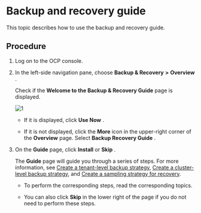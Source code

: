 Backup and recovery guide
==============================================

This topic describes how to use the backup and recovery guide.

Procedure
------------------------------

1. Log on to the OCP console.

2. In the left-side navigation pane, choose **Backup \& Recovery** **\>** **Overview** .

   Check if the **Welcome to the Backup \& Recovery Guide** page is displayed.

   ![1](https://help-static-aliyun-doc.aliyuncs.com/assets/img/en-US/3904306461/p384259.png)

   * If it is displayed, click **Use Now** .

   * If it is not displayed, click the **More** icon in the upper-right corner of the **Overview** page. Select **Backup Recovery Guide** .

3. On the **Guide** page, click **Install** or **Skip** .

   The **Guide** page will guide you through a series of steps. For more information, see [Create a tenant-level backup strategy](500.regular-backup/200.manage-tenant-backup-strategy/100.creat-a-tenant-backup-stategy.md), [Create a cluster-level backup strategy](500.regular-backup/100.manage-cluster-backup-strategy/100.create-a-cluster-backup-strategy.md), and [Create a sampling strategy for recovery](800.regular-recovery/100.create-a-sampling-strategy-for-recovery.md).

   * To perform the corresponding steps, read the corresponding topics.

   * You can also click **Skip** in the lower right of the page if you do not need to perform these steps.
